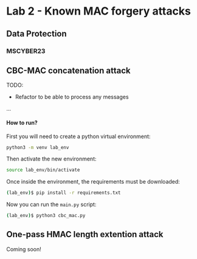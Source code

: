 # Lab 2 - Known MAC forgery attacks

## Data Protection

### MSCYBER23

## CBC-MAC concatenation attack

TODO:
- Refactor to be able to process any messages

...

#### How to run?

First you will need to create a python virtual environment:

```bash
python3 -m venv lab_env
```

Then activate the new environment:

```bash
source lab_env/bin/activate
```

Once inside the environment, the requirements must be downloaded:

```bash
(lab_env)$ pip install -r requirements.txt
```

Now you can run the `main.py` script:

```bash
(lab_env)$ python3 cbc_mac.py
```

## One-pass HMAC length extention attack

Coming soon!
